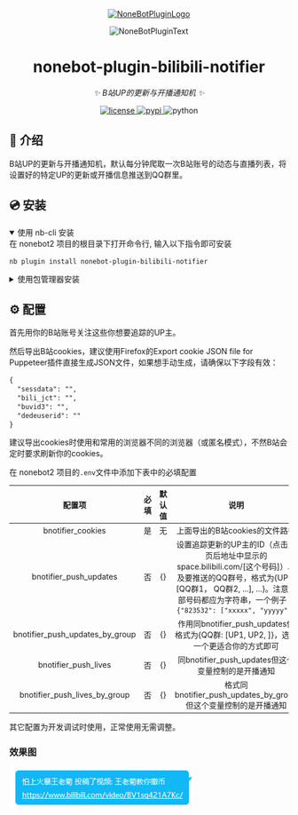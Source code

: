 <div align="center">
  <a href="https://v2.nonebot.dev/store"><img src="https://github.com/A-kirami/nonebot-plugin-template/blob/resources/nbp_logo.png" width="180" height="180" alt="NoneBotPluginLogo"></a>
  <br>
  <p><img src="https://github.com/A-kirami/nonebot-plugin-template/blob/resources/NoneBotPlugin.svg" width="240" alt="NoneBotPluginText"></p>
</div>

<div align="center">

# nonebot-plugin-bilibili-notifier

_✨ B站UP的更新与开播通知机 ✨_


<a href="./LICENSE">
    <img src="https://img.shields.io/github/license/owner/nonebot-plugin-bilibili-notifier.svg" alt="license">
</a>
<a href="https://pypi.python.org/pypi/nonebot-plugin-bilibili-notifier">
    <img src="https://img.shields.io/pypi/v/nonebot-plugin-bilibili-notifier.svg" alt="pypi">
</a>
<img src="https://img.shields.io/badge/python-3.8+-blue.svg" alt="python">

</div>

## 📖 介绍

B站UP的更新与开播通知机，默认每分钟爬取一次B站账号的动态与直播列表，将设置好的特定UP的更新或开播信息推送到QQ群里。

## 💿 安装

<details open>
<summary>使用 nb-cli 安装</summary>
在 nonebot2 项目的根目录下打开命令行, 输入以下指令即可安装

    nb plugin install nonebot-plugin-bilibili-notifier

</details>

<details>
<summary>使用包管理器安装</summary>
在 nonebot2 项目的插件目录下, 打开命令行, 根据你使用的包管理器, 输入相应的安装命令

<details>
<summary>pip</summary>

    pip install nonebot-plugin-bilibili-notifier
</details>
<details>
<summary>pdm</summary>

    pdm add nonebot-plugin-bilibili-notifier
</details>
<details>
<summary>poetry</summary>

    poetry add nonebot-plugin-bilibili-notifier
</details>
<details>
<summary>conda</summary>

    conda install nonebot-plugin-bilibili-notifier
</details>

打开 nonebot2 项目根目录下的 `pyproject.toml` 文件, 在 `[tool.nonebot]` 部分追加写入

    plugins = ["nonebot_plugin_bilibili_notifier"]

</details>

## ⚙️ 配置

首先用你的B站账号关注这些你想要追踪的UP主。

然后导出B站cookies，建议使用Firefox的Export cookie JSON file for Puppeteer插件直接生成JSON文件，如果想手动生成，请确保以下字段有效：
```
{
  "sessdata": "",
  "bili_jct": "",
  "buvid3": "",
  "dedeuserid": "" 
}
```
建议导出cookies时使用和常用的浏览器不同的浏览器（或匿名模式），不然B站会定时要求刷新你的cookies。

在 nonebot2 项目的`.env`文件中添加下表中的必填配置

| 配置项 | 必填 | 默认值 | 说明 |
|:-----:|:----:|:----:|:----:|
| bnotifier_cookies | 是 | 无 | 上面导出的B站cookies的文件路径 |
| bnotifier_push_updates | 否 | {} | 设置追踪更新的UP主的ID（点击主页后地址中显示的space.bilibili.com/\[这个号码\]）以及要推送的QQ群号，格式为{UP1: \[QQ群1， QQ群2, ...\], ...}。注意全部号码都应为字符串，一个例子：`{"823532": ["xxxxx", "yyyyy"]}`|
| bnotifier_push_updates_by_group | 否 | {} | 作用同bnotifier_push_updates但格式为{QQ群: \[UP1, UP2, \]}，选择一个更适合你的方式即可 |
| bnotifier_push_lives | 否 | {} | 同bnotifier_push_updates但这个变量控制的是开播通知 |
| bnotifier_push_lives_by_group | 否 | {} | 格式同bnotifier_push_updates_by_group但这个变量控制的是开播通知 |

其它配置为开发调试时使用，正常使用无需调整。

### 效果图
![Notifier Demo](notifier-demo.png)
